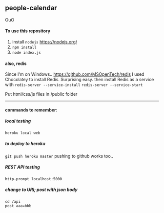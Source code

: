 ## people-calendar
OuO

#### To use this repository
1. install `nodejs` https://nodejs.org/
2. `npm install`
3. `node index.js`

#### also, redis
Since I'm on Windows.. https://github.com/MSOpenTech/redis
I used Chocolatey to install Redis.  Surprising easy.
then install Redis as a service with 
`redis-server --service-install`
`redis-server --service-start`

Put html/css/js files in /public folder

---
#### commands to remember:
##### local testing
`heroku local web`

##### to deploy to heroku
`git push heroku master`  pushing to github works too..


##### REST API testing
`http-prompt localhost:5000`
##### change to URI; post with json body 
```
cd /api
post aaa=bbb
```